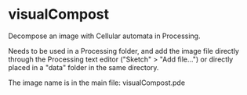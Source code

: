 # visualCompost
Decompose an image with Cellular automata in Processing.

Needs to be used in a Processing folder, and add the image file directly through the Processing text editor ("Sketch" > "Add file...") or directly placed in a "data" folder in the same directory.

The image name is in the main file: visualCompost.pde
